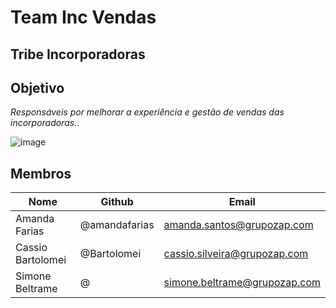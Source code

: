 

# Team Inc Vendas

## Tribe Incorporadoras

## Objetivo

*Responsáveis por melhorar a experiência e gestão de vendas das incorporadoras.*.

![image](https://user-images.githubusercontent.com/45209433/61793305-36d48180-adf5-11e9-9644-0a192a388a4c.png)

## Membros
Nome | Github  | Email
------------ | ------------- | -------------
Amanda Farias | @amandafarias | amanda.santos@grupozap.com
Cassio Bartolomei | @Bartolomei   | cassio.silveira@grupozap.com
Simone Beltrame | @   | simone.beltrame@grupozap.com
